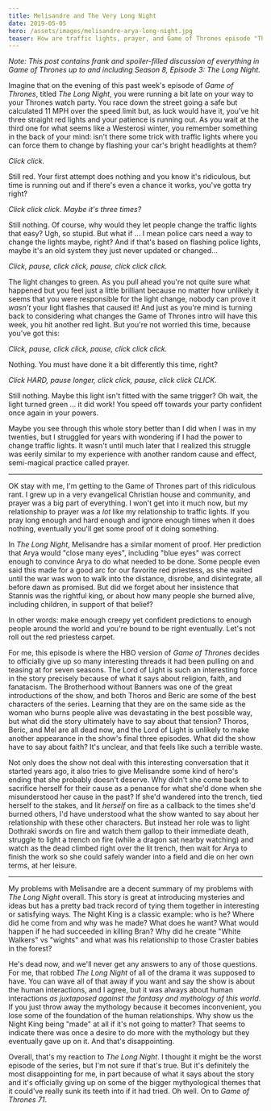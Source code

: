 ```yaml
---
title: Melisandre and The Very Long Night
date: 2019-05-05
hero: /assets/images/melisandre-arya-long-night.jpg
teaser: How are traffic lights, prayer, and Game of Thrones episode "The Long Night" intertwined?
---
```


_Note: This post contains frank and spoiler-filled discussion of everything in Game of Thrones up to and including Season 8, Episode 3: The Long Night._

Imagine that on the evening of this past week's episode of _Game of Thrones_, titled _The Long Night_, you were running a bit late on your way to your Thrones watch party. You race down the street going a safe but calculated 11 MPH over the speed limit but, as luck would have it, you've hit three straight red lights and your patience is running out. As you wait at the third one for what seems like a Westerosi winter, you remember something in the back of your mind: isn't there some trick with traffic lights where you can force them to change by flashing your car's bright headlights at them?

_Click click._

Still red. Your first attempt does nothing and you know it's ridiculous, but time is running out and if there's even a chance it works, you've gotta try right?

_Click click click. Maybe it's three times?_

Still nothing. Of course, why would they let people change the traffic lights that easy? Ugh, so stupid. But what if ... I mean police cars need a way to change the lights maybe, right? And if that's based on flashing police lights, maybe it's an old system they just never updated or changed...

_Click, pause, click click, pause, click click click._

The light changes to green. As you pull ahead you're not quite sure what happened but you feel just a little brilliant because no matter how unlikely it seems that you were responsible for the light change, nobody can prove it _wasn't_ your light flashes that caused it! And just as you're mind is turning back to considering what changes the Game of Thrones intro will have this week, you hit another red light. But you're not worried this time, because you've got this:

_Click, pause, click click, pause, click click click._

Nothing. You must have done it a bit differently this time, right?

_Click HARD, pause longer, click click, pause, click click CLICK._

Still nothing. Maybe this light isn't fitted with the same trigger? Oh wait, the light turned green ... it did work! You speed off towards your party confident once again in your powers.

Maybe you see through this whole story better than I did when I was in my twenties, but I struggled for years with wondering if I had the power to change traffic lights. It wasn't until much later that I realized this struggle was eerily similar to my experience with another random cause and effect, semi-magical practice called prayer.

---

OK stay with me, I'm getting to the Game of Thrones part of this ridiculous rant. I grew up in a very evangelical Christian house and community, and prayer was a big part of everything. I won't get into it much now, but my relationship to prayer was a _lot_ like my relationship to traffic lights. If you pray long enough and hard enough and ignore enough times when it does nothing, eventually you'll get some proof of it doing something.

In _The Long Night_, Melisandre has a similar moment of proof. Her prediction that Arya would "close many eyes", including "blue eyes" was correct enough to convince Arya to do what needed to be done. Some people even said this made for a good arc for our favorite red priestess, as she waited until the war was won to walk into the distance, disrobe, and disintegrate, all before dawn as promised. But did we forget about her insistence that Stannis was the rightful king, or about how many people she burned alive, including children, in support of that belief?

In other words: make enough creepy yet confident predictions to enough people around the world and you're bound to be right eventually. Let's not roll out the red priestess carpet.

For me, this episode is where the HBO version of _Game of Thrones_ decides to officially give up so many interesting threads it had been pulling on and teasing at for seven seasons. The Lord of Light is such an interesting force in the story precisely because of what it says about religion, faith, and fanatacism. The Brotherhood without Banners was one of the great introductions of the show, and both Thoros and Beric are some of the best characters of the series. Learning that they are on the same side as the woman who burns people alive was devastating in the best possible way, but what did the story ultimately have to say about that tension? Thoros, Beric, and Mel are all dead now, and the Lord of Light is unlikely to make another appearance in the show's final three episodes. What did the show have to say about faith? It's unclear, and that feels like such a terrible waste.

Not only does the show not deal with this interesting conversation that it started years ago, it also tries to give Melisandre some kind of hero's ending that she probably doesn't deserve. Why didn't she come back to sacrifice herself for their cause as a penance for what she'd done when she misunderstood her cause in the past? If she'd wandered into the trench, tied herself to the stakes, and lit _herself_ on fire as a callback to the times she'd burned others, I'd have understood what the show wanted to say about her relationship with these other characters. But instead her role was to light Dothraki swords on fire and watch them gallop to their immediate death, struggle to light a trench on fire (while a dragon sat nearby watching) and watch as the dead climbed right over the lit trench, then wait for Arya to finish the work so she could safely wander into a field and die on her own terms, at her leisure.

---

My problems with Melisandre are a decent summary of my problems with _The Long Night_ overall. This story is great at introducing mysteries and ideas but has a pretty bad track record of tying them together in interesting or satisfying ways. The Night King is a classic example: who is he? Where did he come from and why was he made? What does he want? What would happen if he had succeeded in killing Bran? Why did he create "White Walkers" vs "wights" and what was his relationship to those Craster babies in the forest?

He's dead now, and we'll never get any answers to any of those questions. For me, that robbed _The Long Night_ of all of the drama it was supposed to have. You can wave all of that away if you want and say the show is about the human interactions, and I agree, but it was always about human interactions _as juxtaposed against the fantasy and mythology of this world_. If you just throw away the mythology because it becomes inconvenient, you lose some of the foundation of the human relationships. Why show us the Night King being "made" at all if it's not going to matter? That seems to indicate there was once a desire to do more with the mythology but they eventually gave up on it. And that's disappointing.

Overall, that's my reaction to _The Long Night_. I thought it might be the worst episode of the series, but I'm not sure if that's true. But it's definitely the most disappointing for me, in part because of what it says about the story and it's officially giving up on some of the bigger mythyological themes that it could've really sunk its teeth into if it had tried. Oh well. On to _Game of Thrones 71_.
